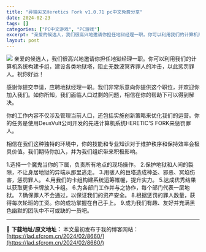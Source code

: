 ```yaml
---
title: "异端尖叉Heretics Fork v1.0.71 pc中文免费分享"
date: 2024-02-23
tags: []
categories: ["PC中文游戏", "PC游戏"]
excerpt: "亲爱的候选人，我们很高兴地邀请你担任地狱经理一职。你可以利用我们的计算机系统构建卡组，建设各类地狱塔，阻止无数波冥界罪人的冲击，以此惩罚罪人。祝你好运！ 感谢你提交申请，应聘地狱经理一职。我们非常乐意向你提供这个职位，并欢迎你加入我们。如你所知，我们面临人口过剩的问题，相信在你的帮助下可以得到解决。&hellip;"
layout: post
---
```


<img class="game_header_image_full aligncenter" src="https://cdn.akamai.steamstatic.com/steam/apps/2181610/header_schinese.jpg?t=1708426939" />
亲爱的候选人，我们很高兴地邀请你担任地狱经理一职。你可以利用我们的计算机系统构建卡组，建设各类地狱塔，阻止无数波冥界罪人的冲击，以此惩罚罪人。祝你好运！

感谢你提交申请，应聘地狱经理一职。我们非常乐意向你提供这个职位，并欢迎你加入我们。如你所知，我们面临人口过剩的问题，相信在你的帮助下可以得到解决。

你的工作内容不仅涉及管理当前人口，还包括实施创新策略来优化我们的运营。你的任务是使用DeusVult公司开发的先进计算机系统HERETIC'S FORK来惩罚罪人。

相信在我们这种独特的环境中，你的技能和专业知识对于维护秩序和保持效率会极具价值。我们期待你加入，并为我们组织带来积极影响。

1.选择一个魔鬼当你的下属，负责所有地点的现场操作。
2.保护地狱和人间的裂隙，不让身居地狱的异端从那里逃走。
3.用骇人的巨塔造成神圣、邪恶、冥焰伤害，惩罚罪人。
4.用我们的卡组构建系统运筹帷幄，提升实力。
5.达成优秀结果以获取更多卡牌放入卡组。
6.为各部门工作并与之协作，每个部门代表一层地狱。
7.确保罪人不会通过，以保证我们的资产安全。
8.根据惩罚的罪人数量，获得每次轮班的工资。你的成功掌握在自己手上。
9.成为我们有趣、友好并充满黑色幽默的团队中不可或缺的一员吧。

---
📖 **下载地址/原文地址：** 本文最初发布于我的博客网站：[https://lad.sfcrom.cn/2024/02/8660/](https://lad.sfcrom.cn/2024/02/8660/)
